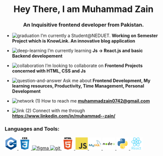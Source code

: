 <h1 align="center">Hey There, I am Muhammad Zain</h1>
<h3 align="center">An Inquisitive frontend developer from Pakistan.</h3>

- ![graduation](https://user-images.githubusercontent.com/104026725/236287356-745ac9f2-8651-4672-9d44-283cf9f52fd3.png)
 I’m currently a Student@NEDUET. **Working on Semester Project which is KnowLink. An innovative blog application**

- ![deep-learning](https://user-images.githubusercontent.com/104026725/236287541-6db856a1-7984-4598-b73d-8d473bdf6d51.png)
 I’m currently learning **Js -> React.js and basic Backend developement**

- ![collaboration](https://user-images.githubusercontent.com/104026725/236287701-eb7091d5-79a0-4425-a729-1e74849e04e4.png)
 I’m looking to collaborate on **Frontend Projects concerned with HTML, CSS and Js**

- ![question-and-answer](https://user-images.githubusercontent.com/104026725/236287813-5b9585e9-66be-4ef6-b64c-934fcf2ee201.png)
 Ask me about **Frontend Development, My learning resources, Productivity, Time Management, Personal Development**

-  ![network (1)](https://user-images.githubusercontent.com/104026725/236288092-f5bf1aa8-f837-4d8d-8fd2-4e39ae4d4553.png)
How to reach me **muhammadzain0742@gmail.com**


- ![link (2)](https://user-images.githubusercontent.com/104026725/236293176-a1cee685-1b44-4482-b8a2-6ed95bf8cf18.png)
Connect with me through **https://www.linkedin.com/in/muhammad--zain/**


<h3 align="left">Languages and Tools:</h3>
<p align="left"> <a href="https://www.w3schools.com/cpp/" target="_blank" rel="noreferrer"> <img src="https://raw.githubusercontent.com/devicons/devicon/master/icons/cplusplus/cplusplus-original.svg" alt="cplusplus" width="40" height="40"/> </a> <a href="https://www.w3schools.com/css/" target="_blank" rel="noreferrer"> <img src="https://raw.githubusercontent.com/devicons/devicon/master/icons/css3/css3-original-wordmark.svg" alt="css3" width="40" height="40"/> </a> <a href="https://www.figma.com/" target="_blank" rel="noreferrer"> <img src="https://www.vectorlogo.zone/logos/figma/figma-icon.svg" alt="figma" width="40" height="40"/> </a> <a href="https://git-scm.com/" target="_blank" rel="noreferrer"> <img src="https://www.vectorlogo.zone/logos/git-scm/git-scm-icon.svg" alt="git" width="40" height="40"/> </a> <a href="https://www.w3.org/html/" target="_blank" rel="noreferrer"> <img src="https://raw.githubusercontent.com/devicons/devicon/master/icons/html5/html5-original-wordmark.svg" alt="html5" width="40" height="40"/> </a> <a href="https://developer.mozilla.org/en-US/docs/Web/JavaScript" target="_blank" rel="noreferrer"> <img src="https://raw.githubusercontent.com/devicons/devicon/master/icons/javascript/javascript-original.svg" alt="javascript" width="40" height="40"/> </a> <a href="https://www.mysql.com/" target="_blank" rel="noreferrer"> <img src="https://raw.githubusercontent.com/devicons/devicon/master/icons/mysql/mysql-original-wordmark.svg" alt="mysql" width="40" height="40"/> </a> <a href="https://nodejs.org" target="_blank" rel="noreferrer"> <img src="https://raw.githubusercontent.com/devicons/devicon/master/icons/nodejs/nodejs-original-wordmark.svg" alt="nodejs" width="40" height="40"/> </a> <a href="https://www.python.org" target="_blank" rel="noreferrer"> <img src="https://raw.githubusercontent.com/devicons/devicon/master/icons/python/python-original.svg" alt="python" width="40" height="40"/> </a> <a href="https://reactjs.org/" target="_blank" rel="noreferrer"> <img src="https://raw.githubusercontent.com/devicons/devicon/master/icons/react/react-original-wordmark.svg" alt="react" width="40" height="40"/> </a> </p>

